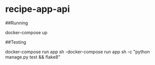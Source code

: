 # recipe-app-api

##Running

docker-compose up

##Testing

docker-compose run app sh -docker-compose run app sh -c "python manage.py test && flake8"